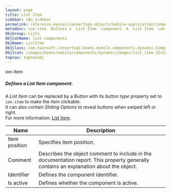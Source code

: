 ```yaml
---
layout: page
title: List Item
sidebar: c8o_sidebar
permalink: reference-manual/convertigo-objects/mobile-application/components/list-components/list-item/
metadesc: ion-item  Defines a  List Item  component. A  List Item  can be replaced by a  Button  with its  button type  property set to  ion-item  to make the i
ObjGroup: Lists
ObjCatName: list-components
ObjName: ListItem
ObjClass: com.twinsoft.convertigo.beans.mobile.components.dynamic.ComponentManager$1
ObjIcon: /images/beans/mobile/components/dynamic/images/list_item_32x32.png
topnav: topnavobj
---
```

ion-item<br/>

##### Defines a <i>List Item</i> component.<br/>
A <i>List Item</i> can be replaced by a <i>Button</i> with its <i>button type</i> property set to <code>ion-item</code> to make the item clickable.<br/>
It can also contain <i>Sliding Options</i> to reveal buttons when swiped left or right.<br/>
 For more information: <a href='https://ionicframework.com/docs/v3/components/#lists' target='_blank'>List Item</a>.

Name | Description 
--- | ---
Item position | Specifies item position.
Comment | Describes the object comment to include in the documentation report.  This property generally contains an explanation about the object. 
Identifier | Defines the component identifier.  
Is active | Defines whether the component is active. 


